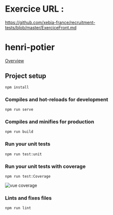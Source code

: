# Exercice URL : 
https://github.com/xebia-france/recruitment-tests/blob/master/ExerciceFront.md

# henri-potier
[Overview](https://drive.google.com/uc?id=12ybM1WJ9uPwPo-bYsFTkVE_jTN-GA1Kt)

## Project setup
```
npm install
```

### Compiles and hot-reloads for development
```
npm run serve
```

### Compiles and minifies for production
```
npm run build
```

### Run your unit tests
```
npm run test:unit
```

### Run your unit tests with coverage
```
npm run test:Coverage
```
![vue coverage](https://user-images.githubusercontent.com/6716617/77235314-f102cf80-6bb4-11ea-8342-a2acf98ec63f.png)

### Lints and fixes files
```
npm run lint
```
